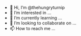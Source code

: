 - 👋 Hi, I’m @thehungryturnip
- 👀 I’m interested in ...
- 🌱 I’m currently learning ...
- 💞️ I’m looking to collaborate on ...
- 📫 How to reach me ...

<!---
thehungryturnip/thehungryturnip is a ✨ special ✨ repository because its `README.md` (this file) appears on your GitHub profile.
You can click the Preview link to take a look at your changes.
--->
